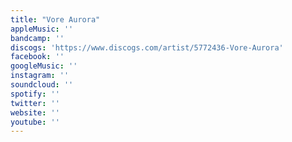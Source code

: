 ```yaml
---
title: "Vore Aurora"
appleMusic: ''
bandcamp: ''
discogs: 'https://www.discogs.com/artist/5772436-Vore-Aurora'
facebook: ''
googleMusic: ''
instagram: ''
soundcloud: ''
spotify: ''
twitter: ''
website: ''
youtube: ''
---
```

